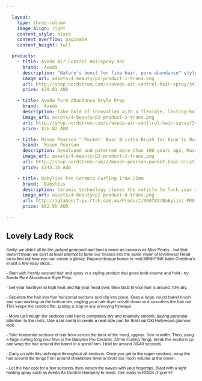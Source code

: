 ```yaml
---

  layout:
    type: three-column
    image_align: right
    content_style: black
    content_overflow: paginate
    content_height: full

  products:
    - title: Aveda Air Control Hairspray 9oz
      brand:  Aveda
      description: "Nature's boost for fine hair, pure abundance™ style-prep™ infuses all-day weightless volume that feels naturally yours. Features and benefits:- Thickens strands with a botanical blend of passion fruit, rice bran, açaí oil, organic aloe and acacia gum. - Boosts volume with a natural corn-derived polymer, helping give fine, limp strands the hold they need for body that lasts all day. - Weightless conditioners detangle to help prevent breakage from combing. - Helps refresh volume on non-shampoo days without adding weight."
      image_url: assets/4-beauty/p2-product-1-trans.png
      url: http://shop.nordstrom.com/s/aveda-air-control-hair-spray/3411085?origin=keywordsearch-personalizedsort&contextualcategoryid=2375500&fashionColor=&resultback=204&cm_sp=personalizedsort-_-searchresults-_-1_0_C
      price: $29.81 AUD

    - title: Aveda Pure Abundance Style Prep
      brand:  Aveda
      description: Take hold of innovation with a flexible, lasting-hold hair spray for all hair types that has a net-zero impact on the Earth's climate. Features breakthrough pine-resin technology for hold and a dry delivery.
      image_url: assets/4-beauty/p2-product-2-trans.png
      url: http://shop.nordstrom.com/s/aveda-air-con]trol-hair-spray/3411085?origin=keywordsearch-personalizedsort&contextualcategoryid=2375500&fashionColor=&resultback=204&cm_sp=personalizedsort-_-searchresults-_-1_0_C
      price: $26.82 AUD

    - title: Mason Pearson "'Pocket' Boar Bristle Brush for Fine to Normal Hair"
      brand:  Mason Pearson
      description: Developed and patented more than 100 years ago, Mason Pearson's hair brush is the ultimate grooming tool. Only the finest, premium-grade boar bristle, which is gentle to the hair and scalp, is used. Brushing with a Mason Pearson hair brush is the best way to distribute the natural oils while exfoliating the scalp and stimulating circulation of the hair follicles. The patented pneumatic cushion conforms to the contours of the scalp, which optimizes brushing with minimal effort. Animals are not harmed in the collection of the boar bristle. This pure boar bristle brush is specifically for brushing through fine to normal hair types. Handmade in England.
      image_url: assets/4-beauty/p2-product-3-trans.png
      url: http://shop.nordstrom.com/s/mason-pearson-pocket-boar-bristle-brush-for-fine-to-normal-hair/3257676?origin=keywordsearch-personalizedsort&contextualcategoryid=0&fashionColor=&resultback=1305&cm_sp=personalizedsort-_-searchresults-_-1_3_B
      price: $143.10 AUD

    - title: Babyliss Pro Ceramic Curling Iron 25mm
      brand:  Babyliss
      description: Ceramic technology closes the cuticle to lock your style in place and create a smoother finish.  The result - longer lasting, super shiny curls. BaBylissPRO Ceramic Curling Irons are available in five barrel sizes, creating everything from slimline ringlets to large bouncy ways.
      image_url: assets/4-beauty/p2-product-4-trans.png
      url: http://iglamour7-px.rtrk.com.au/Product/900783/BaByliss-PRO-Ceramic-25mm-Curling-Iron
      price: $82.95 AUD

---
```


## Lovely Lady Rock

<style>

  p { font-family: Arial, Helvetica, sans-serif }
  p > span { font-style: normal; font-size: 80%; }

</style>

<span>Sadly, we didn’t all hit the jackpot genepool and land a mane as luscious as Miss Perri’s…but that doesn’t mean we can’t at least attempt to tame our tresses into the same vision of loveliness! Read on to find out how you can create a glossy, Rapunzelesque bonce to rival MINKPINK babe Christina’s in just a few easy steps…</span>

<span>- Start with freshly washed hair and spray in a styling product that gives both volume and hold - try Aveda Pure Abundance Style Prep.</span>

<span>- Set your hairdryer to high heat and flip your head over, then blast til your hair is around 70% dry.</span>

<span>- Separate the hair into four horizontal sections and clip into place. Grab a large, round barrel brush and start working on the bottom tier, angling your hair dryer nozzle down so it smoothes the hair out. This keeps the cuticles flat, putting a stop to any annoying flyaways.</span>

<span>- Move up through the sections until hair is completely dry and relatively smooth, paying particular attention to the roots. Use
a tail comb to create a neat side part for that real Old Hollywood glamour look.</span>

<span>- Take horizontal sections of hair from across the back of the head, approx. 5cm in width. Then, using a large curling tong (our fave is the Babyliss Pro Ceramic 32mm Curling Tong), break the sections up and wrap the hair around the barrel in a spiral form. Hold for around 30-40 seconds.</span>

<span>- Carry on with this technique throughout all sections. Once you get to the upper sections, wrap the hair around the tongs from around cheekbone level to avoid too much volume at the crown.</span>

<span>- Let the hair cool for a few seconds, then loosen the waves with your fingertips. Blast with a light holding spray such as Aveda Air Control Hairspray to finish. Get ready to ROCK IT gurrrrl!</span>
</body>
